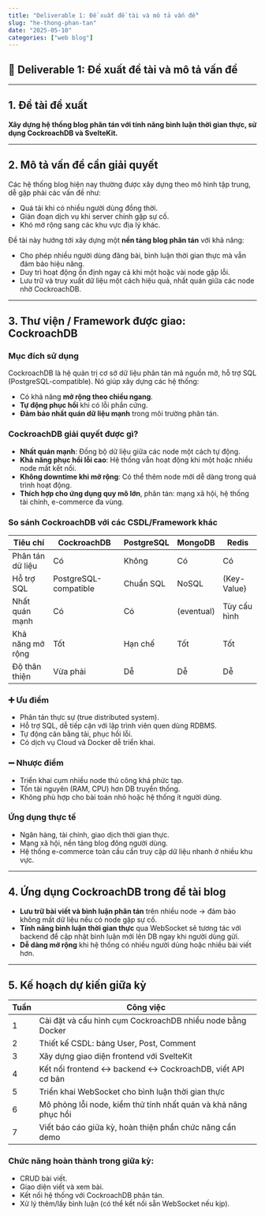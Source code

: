 ```yaml
---
title: "Deliverable 1: Đề xuất đề tài và mô tả vấn đề"
slug: "he-thong-phan-tan"
date: "2025-05-10"
categories: ["web blog"]
---
```


## 📄 Deliverable 1: Đề xuất đề tài và mô tả vấn đề

---

##  1. Đề tài đề xuất

**Xây dựng hệ thống blog phân tán với tính năng bình luận thời gian thực, sử dụng CockroachDB và SvelteKit.**

---

##  2. Mô tả vấn đề cần giải quyết

Các hệ thống blog hiện nay thường được xây dựng theo mô hình tập trung, dễ gặp phải các vấn đề như:

- Quá tải khi có nhiều người dùng đồng thời.
- Gián đoạn dịch vụ khi server chính gặp sự cố.
- Khó mở rộng sang các khu vực địa lý khác.

Đề tài này hướng tới xây dựng một **nền tảng blog phân tán** với khả năng:

- Cho phép nhiều người dùng đăng bài, bình luận thời gian thực mà vẫn đảm bảo hiệu năng.
- Duy trì hoạt động ổn định ngay cả khi một hoặc vài node gặp lỗi.
- Lưu trữ và truy xuất dữ liệu một cách hiệu quả, nhất quán giữa các node nhờ CockroachDB.

---

##  3. Thư viện / Framework được giao: CockroachDB

###  Mục đích sử dụng

CockroachDB là hệ quản trị cơ sở dữ liệu phân tán mã nguồn mở, hỗ trợ SQL (PostgreSQL-compatible). Nó giúp xây dựng các hệ thống:

- Có khả năng **mở rộng theo chiều ngang**.
- **Tự động phục hồi** khi có lỗi phần cứng.
- **Đảm bảo nhất quán dữ liệu mạnh** trong môi trường phân tán.

###  CockroachDB giải quyết được gì?

- **Nhất quán mạnh**: Đồng bộ dữ liệu giữa các node một cách tự động.
- **Khả năng phục hồi lỗi cao**: Hệ thống vẫn hoạt động khi một hoặc nhiều node mất kết nối.
- **Không downtime khi mở rộng**: Có thể thêm node mới dễ dàng trong quá trình hoạt động.
- **Thích hợp cho ứng dụng quy mô lớn**, phân tán: mạng xã hội, hệ thống tài chính, e-commerce đa vùng.

###  So sánh CockroachDB với các CSDL/Framework khác

| Tiêu chí              | CockroachDB             | PostgreSQL           | MongoDB              | Redis              |
|-----------------------|--------------------------|-----------------------|-----------------------|--------------------|
| Phân tán dữ liệu      |  Có                    |  Không              |  Có                 |  Có              |
| Hỗ trợ SQL            |  PostgreSQL-compatible |  Chuẩn SQL          |  NoSQL             |  (Key-Value)     |
| Nhất quán mạnh        |  Có                    |  Có                 |  (eventual)        |  Tùy cấu hình    |
| Khả năng mở rộng      |  Tốt                   |  Hạn chế            |  Tốt                |  Tốt             |
| Độ thân thiện         |  Vừa phải              | Dễ                 |  Dễ                |  Dễ              |

### ➕ Ưu điểm

- Phân tán thực sự (true distributed system).
- Hỗ trợ SQL, dễ tiếp cận với lập trình viên quen dùng RDBMS.
- Tự động cân bằng tải, phục hồi lỗi.
- Có dịch vụ Cloud và Docker dễ triển khai.

### ➖ Nhược điểm

- Triển khai cụm nhiều node thủ công khá phức tạp.
- Tốn tài nguyên (RAM, CPU) hơn DB truyền thống.
- Không phù hợp cho bài toán nhỏ hoặc hệ thống ít người dùng.

###  Ứng dụng thực tế

- Ngân hàng, tài chính, giao dịch thời gian thực.
- Mạng xã hội, nền tảng blog đông người dùng.
- Hệ thống e-commerce toàn cầu cần truy cập dữ liệu nhanh ở nhiều khu vực.

---

##  4. Ứng dụng CockroachDB trong đề tài blog

- **Lưu trữ bài viết và bình luận phân tán** trên nhiều node → đảm bảo không mất dữ liệu nếu có node gặp sự cố.
- **Tính năng bình luận thời gian thực** qua WebSocket sẽ tương tác với backend để cập nhật bình luận mới lên DB ngay khi người dùng gửi.
- **Dễ dàng mở rộng** khi hệ thống có nhiều người dùng hoặc nhiều bài viết hơn.

---

##  5. Kế hoạch dự kiến giữa kỳ

| Tuần | Công việc                                                                 |
|------|---------------------------------------------------------------------------|
| 1    | Cài đặt và cấu hình cụm CockroachDB nhiều node bằng Docker               |
| 2    | Thiết kế CSDL: bảng User, Post, Comment                                  |
| 3    | Xây dựng giao diện frontend với SvelteKit                                |
| 4    | Kết nối frontend ↔ backend ↔ CockroachDB, viết API cơ bản                |
| 5    | Triển khai WebSocket cho bình luận thời gian thực                        |
| 6    | Mô phỏng lỗi node, kiểm thử tính nhất quán và khả năng phục hồi          |
| 7    | Viết báo cáo giữa kỳ, hoàn thiện phần chức năng cần demo                 |

###  Chức năng hoàn thành trong giữa kỳ:

- CRUD bài viết.
- Giao diện viết và xem bài.
- Kết nối hệ thống với CockroachDB phân tán.
- Xử lý thêm/lấy bình luận (có thể kết nối sẵn WebSocket nếu kịp).
